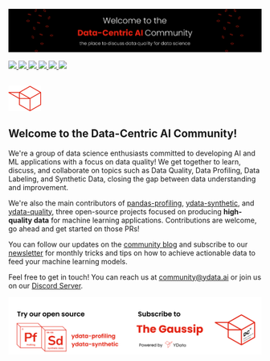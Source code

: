 ![banner_dcai](https://raw.githubusercontent.com/Data-Centric-AI-Community/.github/main/profile/img/banner_dcai.png)

<!-- Medium-->
<a href="https://medium.com/data-centric-ai-community">
    <img src="https://img.shields.io/badge/Medium-12100E?style=for-the-badge&logo=medium&logoColor=white"/>
</a>
<!-- LinkedIn-->
<a href="https://www.linkedin.com/company/75424487/admin/">
    <img src="https://img.shields.io/badge/linkedin-%230077B5.svg?style=for-the-badge&logo=linkedin" />
</a>
<!-- Youtube-->
<a href="https://www.youtube.com/channel/UC9kgR_2mkvnve73mTtAR6Jg">
    <img src="https://img.shields.io/badge/YouTube-FF0000?style=for-the-badge&logo=youtube&logoColor=white" />
</a>
<!-- Discord-->
<a href="https://discord.gg/mw7xjJ7b7s">
    <img src="https://img.shields.io/badge/Discord-7289DA?style=for-the-badge&logo=discord&logoColor=white" />
</a>
<!-- YData Profiling-->
<a href="https://github.com/ydataai/pandas-profiling">
    <img src="https://img.shields.io/badge/ydata%20profiling-%23121011.svg?style=for-the-badge&logo=github&logoColor=white" />
</a>
<!-- YData Synthetic-->
<a href="https://github.com/ydataai/ydata-synthetic">
    <img src="https://img.shields.io/badge/ydata%20synthetic-%23121011.svg?style=for-the-badge&logo=github&logoColor=white" />
</a>
<!-- LinkedIn-->
<!-- <a href="https://www.linkedin.com/company/75424487/admin/"><img height="22" src="https://raw.githubusercontent.com/Data-Centric-AI-Community/.github/main/profile/img/ld.png"/></a>-->
<!-- Twitter-->
<!--<a href="https://twitter.com/datacentric_ai"><img height="22" src="https://raw.githubusercontent.com/Data-Centric-AI-Community/.github/main/profile/img/tw.png"/></a>-->

<br/>
&nbsp;
&nbsp;

<a href="https://datacentricai.community"><img height="50" src="https://raw.githubusercontent.com/Data-Centric-AI-Community/.github/main/profile/img/dcai.png"/></a>

## Welcome to the Data-Centric AI Community!

We're a group of data science enthusiasts committed to developing AI and ML applications with a focus on data quality! We get together to learn, discuss, and collaborate on topics such as Data Quality, Data Profiling, Data Labeling, and Synthetic Data, closing the gap between data understanding and improvement.

We're also the main contributors of [pandas-profiling](https://github.com/ydataai/pandas-profiling), [ydata-synthetic](https://github.com/ydataai/ydata-synthetic), and [ydata-quality](https://github.com/ydataai/ydata-quality), three open-source projects focused on producing **high-quality data** for machine learning applications. Contributions are welcome, go ahead and get started on those PRs!


You can follow our updates on the [community blog](https://datacentricai.community) and subscribe to our [newsletter](https://datacentricai.community/#newsletter) for monthly tricks and tips on how to achieve actionable data to feed your machine learning models.


Feel free to get in touch! You can reach us at community@ydata.ai or join us on our [Discord Server](https://discord.gg/mw7xjJ7b7s).


![footer_dcai](https://raw.githubusercontent.com/Data-Centric-AI-Community/.github/main/profile/img/footer-dcai.png)
